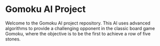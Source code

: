 # Gomoku AI Project

Welcome to the Gomoku AI project repository. This AI uses advanced algorithms to provide a challenging opponent in the classic board game Gomoku, where the objective is to be the first to achieve a row of five stones.
